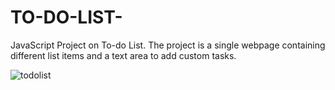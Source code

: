 # TO-DO-LIST-
JavaScript Project on To-do List. The project is a single webpage containing different list items and a text area to add custom tasks.

![todolist](https://user-images.githubusercontent.com/43692418/83961389-85411200-a847-11ea-8cd7-33d8716b54a0.PNG)

